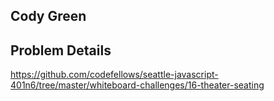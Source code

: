 ## Cody Green

## Problem Details

https://github.com/codefellows/seattle-javascript-401n6/tree/master/whiteboard-challenges/16-theater-seating
